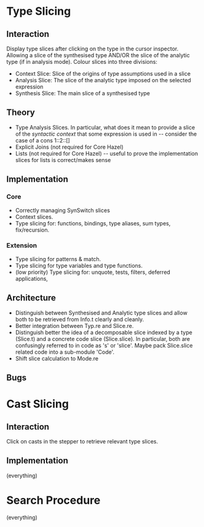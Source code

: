 # Type Slicing
## Interaction
Display type slices after clicking on the type in the cursor inspector. Allowing a slice of the synthesised type AND/OR the slice of the analytic type (if in analysis mode).
Colour slices into three divisions:
- Context Slice: Slice of the origins of type assumptions used in a slice
- Analysis Slice: The slice of the analytic type imposed on the selected expression
- Synthesis Slice: The main slice of a synthesised type

## Theory
- Type Analysis Slices. In particular, what does it mean to provide a slice of the _syntactic context_ that some expression is used in -- consider the case of a cons 1::2::[]
- Explicit Joins (not required for Core Hazel)
- Lists (not required for Core Hazel) -- useful to prove the implementation slices for lists is correct/makes sense

## Implementation
### Core 
- Correctly managing SynSwitch slices
- Context slices. 
- Type slicing for: functions, bindings, type aliases, sum types, fix/recursion.

### Extension
- Type slicing for patterns & match.
- Type slicing for type variables and type functions.
- (low priority) Type slicing for: unquote, tests, filters, deferred applications, 

## Architecture
- Distinguish between Synthesised and Analytic type slices and allow both to be retrieved from Info.t clearly and cleanly.
- Better integration between Typ.re and Slice.re. 
- Distinguish better the idea of a decomposable slice indexed by a type (Slice.t) and a concrete code slice (Slice.slice). In particular, both are confusingly referred to in code as 's' or 'slice'. Maybe pack Slice.slice related code into a sub-module 'Code'.
- Shift slice calculation to Mode.re

## Bugs


# Cast Slicing
## Interaction
Click on casts in the stepper to retrieve relevant type slices.

## Implementation
(everything)

# Search Procedure
(everything)

